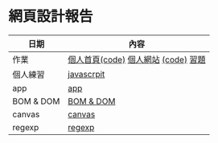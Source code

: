 # 網頁設計報告

日期                | 內容    
--------------------|-----------------------------
作業 | [個人首頁](https://07nick-kcin21.github.io/wp108b/homework/website/my_website.html)[(code)](../website/my_website.html) [個人網站](https://07nick-kcin21.github.io/wp108b/homework/website/個人網站.html) [(code)](../website/個人網站.html) [習題](../HW)
個人練習 | [javascrpit](../javascript)
app  | [app](5.15/md)
BOM & DOM  |[BOM & DOM](5.22/md) 
canvas |[canvas](5.29/md)
regexp  | [regexp](6.12/regexp.md)
